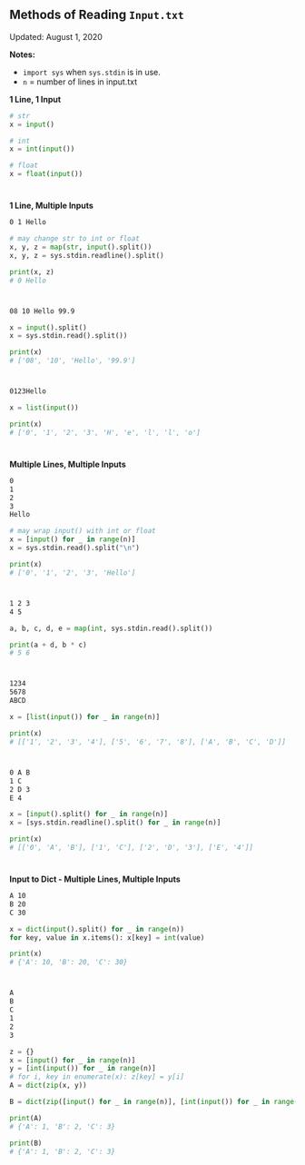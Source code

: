 ## **Methods of Reading `Input.txt`**
Updated: August 1, 2020

**Notes:**<br>
- `import sys` when `sys.stdin` is in use.<br>
- `n` = number of lines in input.txt

**1 Line, 1 Input**<br>
```python
# str
x = input()

# int
x = int(input())

# float
x = float(input())
```
#
**1 Line, Multiple Inputs**<br>
```txt
0 1 Hello
```
```python
# may change str to int or float
x, y, z = map(str, input().split())
x, y, z = sys.stdin.readline().split()

print(x, z)
# 0 Hello
```
#
```txt
08 10 Hello 99.9
```
```python
x = input().split()                                 
x = sys.stdin.read().split())

print(x)
# ['08', '10', 'Hello', '99.9']
```
#
```txt
0123Hello
```
```python
x = list(input())

print(x)
# ['0', '1', '2', '3', 'H', 'e', 'l', 'l', 'o']
```

#
**Multiple Lines, Multiple Inputs**<br>
```txt
0
1
2
3
Hello
```
```python
# may wrap input() with int or float
x = [input() for _ in range(n)]
x = sys.stdin.read().split("\n")

print(x)
# ['0', '1', '2', '3', 'Hello']
```
#
```txt
1 2 3
4 5
```
```python
a, b, c, d, e = map(int, sys.stdin.read().split())

print(a + d, b * c)
# 5 6
```
#
```txt
1234
5678
ABCD
```
```python
x = [list(input()) for _ in range(n)]

print(x)
# [['1', '2', '3', '4'], ['5', '6', '7', '8'], ['A', 'B', 'C', 'D']]
```
#
```txt
0 A B
1 C
2 D 3
E 4
```
```python
x = [input().split() for _ in range(n)]
x = [sys.stdin.readline().split() for _ in range(n)]

print(x)
# [['0', 'A', 'B'], ['1', 'C'], ['2', 'D', '3'], ['E', '4']]
```

#
**Input to Dict - Multiple Lines, Multiple Inputs**<br>
```txt
A 10
B 20
C 30
```
```python
x = dict(input().split() for _ in range(n))
for key, value in x.items(): x[key] = int(value)

print(x)
# {'A': 10, 'B': 20, 'C': 30}
```
#
```txt
A
B
C
1
2
3
```
```python
z = {}
x = [input() for _ in range(n)]
y = [int(input()) for _ in range(n)]
# for i, key in enumerate(x): z[key] = y[i]
A = dict(zip(x, y))

B = dict(zip([input() for _ in range(n)], [int(input()) for _ in range(n)]))

print(A)
# {'A': 1, 'B': 2, 'C': 3}

print(B)
# {'A': 1, 'B': 2, 'C': 3}
```